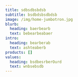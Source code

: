 ```yaml
---
title: sdbsdbsbdsb
subtitle: bsdbdsbsdbdsb
image: /img/home-jumbotron.jpg
blurb:
  heading: baerbearb
  text: bebearbeabaer
intro:
  heading: bearberab
  text: ashteaberb
products: []
values:
  heading: bsdbesrberOurd
  text: wnbsebsdb
---
```

